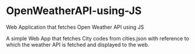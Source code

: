 # OpenWeatherAPI-using-JS
Web Application that fetches Open Weather API using JS

A simple Web App that fetches City codes from cities.json with reference to which the weather API is fetched and displayed to the web.
